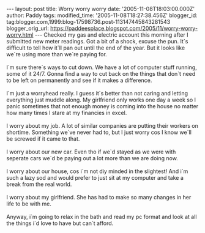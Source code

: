\-\-- layout: post title: Worry worry worry date:
\'2005-11-08T18:03:00.000Z\' author: Paddy tags: modified\_time:
\'2005-11-08T18:27:38.456Z\' blogger\_id:
tag:blogger.com,1999:blog-17598736.post-113147445843281543
blogger\_orig\_url:
https://paddeesplace.blogspot.com/2005/11/worry-worry-worry.html \-\--
Checked my gas and electric account this morning after I submitted new
meter readings. Got a bit of a shock, excuse the pun. It\`s difficult to
tell how it\`ll pan out until the end of the year. But it looks like
we\`re using more than we\`re paying for.\
\
I\`m sure there\`s ways to cut down. We have a lot of computer stuff
running, some of it 24/7. Gonna find a way to cut back on the things
that don\`t need to be left on permanently and see if it makes a
difference.\
\
I\`m just a worryhead really. I guess it\`s better than not caring and
letting everything just muddle along. My girlfriend only works one day a
week so I panic sometimes that not enough money is coming into the house
no matter how many times I stare at my financies in excel.\
\
I worry about my job. A lot of similar companies are putting their
workers on shortime. Something we\`ve never had to, but I just worry cos
I know we\`ll be screwed if it came to that.\
\
I worry about our new car. Even tho if we\`d stayed as we were with
seperate cars we\`d be paying out a lot more than we are doing now.\
\
I worry about our house, cos i\`m not diy minded in the slightest! And
i\`m such a lazy sod and would prefer to just sit at my computer and
take a break from the real world.\
\
I worry about my girlfriend. She has had to make so many changes in her
life to be with me.\
\
Anyway, i\`m going to relax in the bath and read my pc format and look
at all the things i\`d love to have but can\`t afford.
